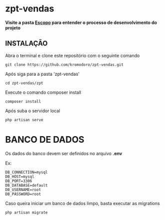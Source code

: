 # zpt-vendas

__Visite a pasta [Escopo](https://github.com/kromodoro/zpt-vendas/tree/main/Escopo) para entender o processo de desenvolvimento do projeto__

## INSTALAÇÃO

Abra o terminal e clone este repositório com o seguinte comando
```
git clone https://github.com/kromodoro/zpt-vendas.git
```
Após siga para a pasta 'zpt-vendas'
```
cd zpt-vendas/zpt
```

Execute o comando composer install
```
composer install
```

Após suba o servidor local
```
php artisan serve
```

# BANCO DE DADOS

Os dados do banco devem ser definidos no arquivo **.env**

Ex:
```
DB_CONNECTION=mysql
DB_HOST=mysql
DB_PORT=3306
DB_DATABASE=default
DB_USERNAME=root
DB_PASSWORD=root
```

Caso queira iniciar um banco de dados limpo, basta executar as migrations
```
php artisan migrate
```